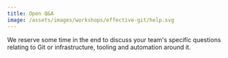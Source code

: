 ```yaml
---
title: Open Q&A
image: /assets/images/workshops/effective-git/help.svg
---
```


We reserve some time in the end to discuss your team's specific questions
relating to Git or infrastructure, tooling and automation around it.
